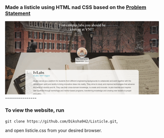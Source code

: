 ### Made a listicle using HTML nad CSS based on the [Problem Statement](https://github.com/Diksha942/Listicle/blob/main/Problem%20Statement.pdf)

<img src="https://github.com/Diksha942/Listicle/blob/main/images/ezgif-7-042ad9fdd15e.gif" alt="Glmipse of the website" width="600"> 
----------------


### To view the website, run  
`git clone https://github.com/Diksha942/Listicle.git`,   

and open listicle.css from your desired browser. 
